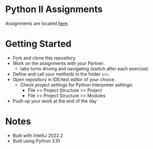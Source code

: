 # Python II Assignments
Assignments are located [here](Assignments.md).

# Getting Started
- Fork and clone this repository.
- Work on the assignments with your Partner:
    - take turns driving and navigating (switch after each exercise)
- Define and call your methods in the folder `src`.
- Open repository in IDE/text editor of your choice. 
    - Check project settings for Python Interpreter settings:
        - File >> Project Structure >> Project
        - File >> Project Structure >> Modules
- Push up your work at the end of the day

# Notes
- Built with IntelliJ 2022.2
- Built using Python 3.10
